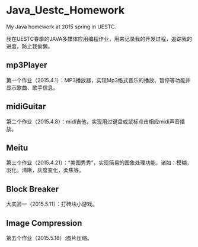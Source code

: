 # Java_Uestc_Homework
My Java homework at 2015 spring in UESTC.

我在UESTC春季的JAVA多媒体应用编程作业，用来记录我的开发过程，追踪我的进度，防止我偷懒。
## mp3Player
第一个作业（2015.4.1）：MP3播放器，实现Mp3格式音乐的播放、暂停等功能并显示歌曲、歌手信息。
## midiGuitar
第二个作业（2015.4.8）：midi吉他，实现用过键盘或鼠标点击相应midi声音播放。
## Meitu
第三个作业（2015.4.21）：“美图秀秀”，实现简易的图象处理功能，诸如：模糊，羽化，清晰，灰度变化，柔焦等。
## Block Breaker
大实验一（2015.5.11）：打砖块小游戏。
## Image Compression
第五个作业（2015.5.18）:图片压缩。

